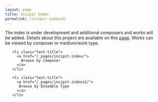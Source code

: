 ```yaml
---
layout: page
title: Incipit Index
permalink: /incipit-indexv3/
---
```

The index is under development and additional composers and works will be added. Details about this project are available on this [page](https://annakijas1.github.io/rebalancing-music-canon/about/). Works can be viewed by composer or medium/work type.

<div class="toc">
  <ul class="post">
    
    <li class="text-title">
      <a href="/_pages/incipit-index/">
        Browse by Composer
      </a>
    </li>

    <li class="text-title">
      <a href="/_pages/incipit-indexv2/">
       Browse by Ensemble Type
      </a>
    </li>

  </ul>
</div>
